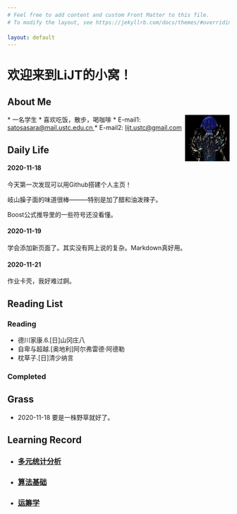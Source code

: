 ```yaml
---
# Feel free to add content and custom Front Matter to this file.
# To modify the layout, see https://jekyllrb.com/docs/themes/#overriding-theme-defaults

layout: default
---
```

<head>
    <script src="https://cdn.mathjax.org/mathjax/latest/MathJax.js?config=TeX-AMS-MML_HTMLorMML" type="text/javascript"></script>
    <script type="text/x-mathjax-config">
        MathJax.Hub.Config({
            tex2jax: {
            skipTags: ['script', 'noscript', 'style', 'textarea', 'pre'],
            inlineMath: [['$','$']]
            } 
        });
    </script>
</head>

# 欢迎来到LiJT的小窝！

## About Me
<img align="right" src="./title.jpg" width="20%">
* 一名学生
* 喜欢吃饭，散步，喝咖啡
* E-mail1: <a href="mailto:satosasara@mail.ustc.edu.cn"> satosasara@mail.ustc.edu.cn </a>
* E-mail2: <a href="mailto:lijt.ustc@gmail.com"> lijt.ustc@gmail.com </a>


## Daily Life
#### 2020-11-18
今天第一次发现可以用Github搭建个人主页！

岐山臊子面的味道很棒———特别是加了醋和油泼辣子。

Boost公式推导里的一些符号还没看懂。

#### 2020-11-19
学会添加新页面了。其实没有网上说的复杂。Markdown真好用。

#### 2020-11-21
作业卡壳，我好难过錒。


## Reading List
### Reading
* 德川家康.6.[日]山冈庄八
* 自卑与超越.[奥地利]阿尔弗雷德·阿德勒
* 枕草子.[日]清少纳言

### Completed


## Grass 
* 2020-11-18 要是一株野草就好了。

## Learning Record

* ### [多元统计分析](./Learning/MA_index.md)
* ### [算法基础](./Learning/AL_index.md)
* ### [运筹学](./Learning/OR_index.md)

